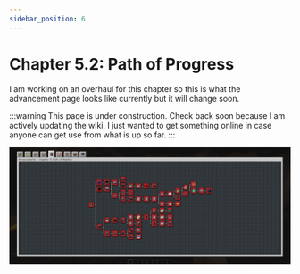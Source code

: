 ```yaml
---
sidebar_position: 6
---
```


# Chapter 5.2: Path of Progress

I am working on an overhaul for this chapter so this is what the advancement page looks like currently but it will change soon.

:::warning
This page is under construction. Check back soon because I am actively updating the wiki, I just wanted to get something online in case anyone can get use from what is up so far.
:::

![Chapter 5.2 Advancement Page](./img/chapter_5_2.png)
